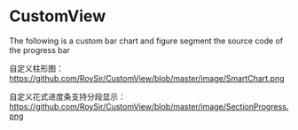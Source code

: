 # CustomView
The following is a custom bar chart and figure segment the source code of the progress bar

自定义柱形图：https://github.com/RoySir/CustomView/blob/master/image/SmartChart.png

自定义花式进度条支持分段显示：  https://github.com/RoySir/CustomView/blob/master/image/SectionProgress.png
